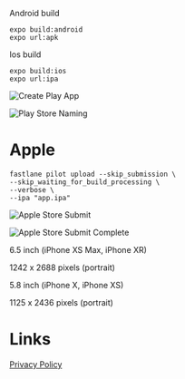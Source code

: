 Android build
```
expo build:android
expo url:apk
```

Ios build
```
expo build:ios
expo url:ipa
```






![Create Play App](images/part3/play_store_create.png)

![Play Store  Naming](images/part3/play_store_name.png)




# Apple 
```
fastlane pilot upload --skip_submission \
--skip_waiting_for_build_processing \
--verbose \
--ipa "app.ipa" 
```

![Apple Store Submit](images/part3/apple_store_submit.png)

![Apple Store Submit Complete](images/part3/apple_store_submit_complete.png)


6.5 inch (iPhone XS Max, iPhone XR)

1242 x 2688 pixels (portrait)

5.8 inch (iPhone X, iPhone XS)

1125 x 2436 pixels (portrait)


# Links
[Privacy Policy](docs/appstore/privacy_policy.md)      

